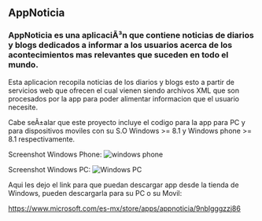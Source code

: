 ## AppNoticia

### AppNoticia es una aplicaciÃ³n que contiene noticias de diarios y blogs dedicados a informar a los usuarios acerca de los acontecimientos mas relevantes que suceden en todo el mundo.

Esta aplicacion recopila noticias de los diarios y blogs esto a partir de servicios web que ofrecen el cual vienen siendo archivos XML que son procesados por la app para poder alimentar informacion que el usuario necesite.

Cabe seÃ±alar que este proyecto incluye el codigo para la app para PC y para dispositivos moviles con su S.O Windows >= 8.1 y Windows phone >= 8.1 respectivamente.

Screenshot Windows Phone:
![windows phone]({{site.baseurl}}/http://store-images.s-microsoft.com/image/apps.10016.13510798883664697.00a5dcd4-89bf-4e6f-bb8b-92bf3e0028c4.79d2d8b2-5a8a-4e1f-9f5c-1a34c05e05e5)

Screenshot Windows PC:
![Windows PC]({{site.baseurl}}/http://store-images.s-microsoft.com/image/apps.44196.13510798883664697.31f2e401-4a4d-4d72-a15f-598c649b8ae5.20b9364d-06e8-4815-a144-a3b402a3e197)

Aqui les dejo el link para que puedan descargar app desde la tienda de Windows, pueden descargarla para su PC o su Movil:

https://www.microsoft.com/es-mx/store/apps/appnoticia/9nblgggzzj86
